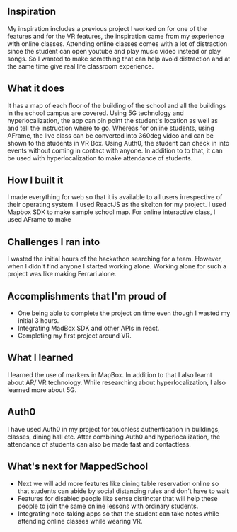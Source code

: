 ## Inspiration
My inspiration includes a previous project I worked on for one of the features and for the VR features, the inspiration came from my experience with online classes. Attending online classes comes with a lot of distraction since the student can open youtube and play music video instead  or play songs. So I wanted to make something that can help avoid distraction and at the same time give real life classroom experience.

## What it does
It has a map of each floor of the building of the school and all the buildings in the school campus are covered. Using 5G technology and hyperlocalization, the app can pin point the student's location as well as and tell the instruction where to go.
Whereas for online students, using AFrame, the live class can be converted into 360deg video and can be shown to the students in VR Box.
Using Auth0, the student can check in into events without coming in contact with anyone. In addition to to that, it can be used with hyperlocalization to make attendance of students.

## How I built it
I made everything for web so that it is available to all users irrespective of their operating system. I used ReactJS as the skelton for my project.
I used Mapbox SDK to make sample school map. For online interactive class, I used AFrame to make

## Challenges I ran into
I wasted the initial hours of the hackathon searching for a team. However, when I didn't find anyone I started working alone. Working alone for such a project was like making Ferrari alone.

## Accomplishments that I'm proud of
- One being able to complete the project on time even though I wasted my initial 3 hours.
- Integrating MadBox SDK and other APIs in react.
- Completing my first project around VR.

## What I learned
I learned the use of markers in MapBox. In addition to that I also learnt about AR/ VR technology.
While researching about hyperlocalization, I also learned more about 5G.

## Auth0
I have used Auth0 in my project for touchless authentication in buildings, classes, dining hall etc.
After combining Auth0 and hyperlocalization, the attendance of students can also be made fast and contactless.

## What's next for MappedSchool
- Next we will add more features like dining table reservation online so that students can abide by social distancing rules and don't have to wait
- Features for disabled people like sense distincter that will help these people to join the same online lessons with ordinary students.
- Integrating note-taking apps so that the student can take notes while attending online classes while wearing VR.
